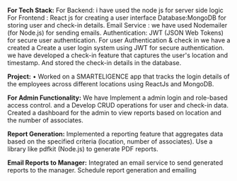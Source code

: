 **For Tech Stack:**
For Backend: i have used the node js for server side logic
For Frontend : React js for creating a user interface
Database:MongoDB  for storing user and check-in details.
Email Service : we have used Nodemailer (for Node.js)  for sending emails.
Authentication: JWT (JSON Web Tokens) for secure user authentication.
For user Authentication & check in
we have a created a Create a user login system using JWT for secure authentication.
we have developed a  check-in feature that captures the user's location and timestamp.
And stored  the check-in details in the database.

**Project:**
•	Worked on a SMARTELIGENCE app that tracks the login details of the employees across different locations using ReactJs  and MongoDB.

 **For Admin Functionality:**
 We have Implement a admin login and role-based access control.
and a Develop CRUD operations for user and check-in data.
Created a dashboard for the admin to view reports based on location and the number of associates.
 
**Report Generation:**
Implemented a reporting feature that aggregates data based on the specified criteria (location, number of associates).
Use a library like pdfkit (Node.js) to generate PDF reports.
 
**Email Reports to Manager:**
Integrated an email service to send generated reports to the manager.
Schedule report generation and emailing
